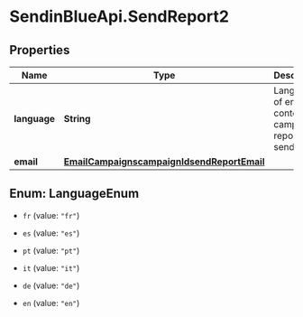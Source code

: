 # SendinBlueApi.SendReport2

## Properties
Name | Type | Description | Notes
------------ | ------------- | ------------- | -------------
**language** | **String** | Language of email content for campaign report sending. | [optional] [default to &#39;fr&#39;]
**email** | [**EmailCampaignscampaignIdsendReportEmail**](EmailCampaignscampaignIdsendReportEmail.md) |  | [optional] 


<a name="LanguageEnum"></a>
## Enum: LanguageEnum


* `fr` (value: `"fr"`)

* `es` (value: `"es"`)

* `pt` (value: `"pt"`)

* `it` (value: `"it"`)

* `de` (value: `"de"`)

* `en` (value: `"en"`)




